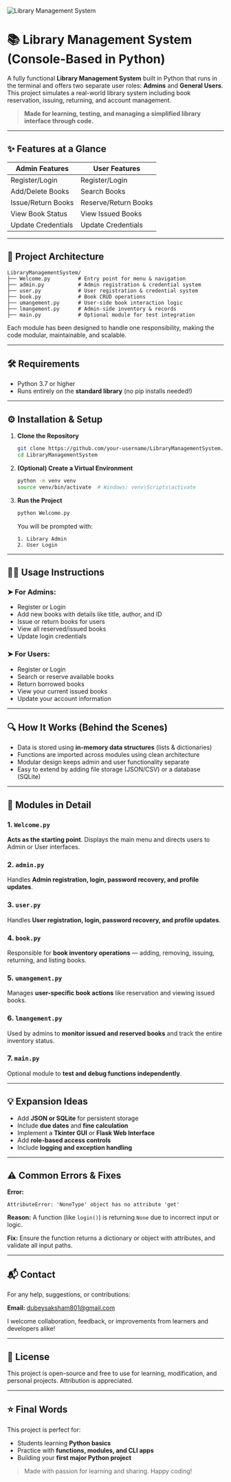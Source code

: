 
![Library Management System](https://drive.google.com/file/d/1cCgJt0rn-trfXdkVexU1T3F4VcSIjQA3/view?usp=drive_link)

# 📚 Library Management System (Console-Based in Python)

A fully functional **Library Management System** built in Python that runs in the terminal and offers two separate user roles: **Admins** and **General Users**. This project simulates a real-world library system including book reservation, issuing, returning, and account management.

> **Made for learning, testing, and managing a simplified library interface through code.**

---

## ✨ Features at a Glance

| Admin Features | User Features |
| -------------- | ------------- |
| Register/Login | Register/Login |
| Add/Delete Books | Search Books |
| Issue/Return Books | Reserve/Return Books |
| View Book Status | View Issued Books |
| Update Credentials | Update Credentials |

---

## 🧩 Project Architecture

```
LibraryManagementSystem/
├── Welcome.py         # Entry point for menu & navigation
├── admin.py           # Admin registration & credential system
├── user.py            # User registration & credential system
├── book.py            # Book CRUD operations
├── umangement.py      # User-side book interaction logic
├── lmangement.py      # Admin-side inventory & records
├── main.py            # Optional module for test integration
```

Each module has been designed to handle one responsibility, making the code modular, maintainable, and scalable.

---

## 🛠️ Requirements

- Python 3.7 or higher
- Runs entirely on the **standard library** (no pip installs needed!)

---

## ⚙️ Installation & Setup

1. **Clone the Repository**

   ```bash
   git clone https://github.com/your-username/LibraryManagementSystem.git
   cd LibraryManagementSystem
   ```

2. **(Optional) Create a Virtual Environment**

   ```bash
   python -m venv venv
   source venv/bin/activate  # Windows: venv\Scripts\activate
   ```

3. **Run the Project**

   ```bash
   python Welcome.py
   ```

   You will be prompted with:

   ```
   1. Library Admin
   2. User Login
   ```

---

## 🧑‍💻 Usage Instructions

### ➤ For Admins:

- Register or Login
- Add new books with details like title, author, and ID
- Issue or return books for users
- View all reserved/issued books
- Update login credentials

### ➤ For Users:

- Register or Login
- Search or reserve available books
- Return borrowed books
- View your current issued books
- Update your account information

---

## 🔍 How It Works (Behind the Scenes)

- Data is stored using **in-memory data structures** (lists & dictionaries)
- Functions are imported across modules using clean architecture
- Modular design keeps admin and user functionality separate
- Easy to extend by adding file storage (JSON/CSV) or a database (SQLite)

---

## 🧪 Modules in Detail

### 1. `Welcome.py`
**Acts as the starting point**. Displays the main menu and directs users to Admin or User interfaces.

### 2. `admin.py`
Handles **Admin registration, login, password recovery, and profile updates**.

### 3. `user.py`
Handles **User registration, login, password recovery, and profile updates**.

### 4. `book.py`
Responsible for **book inventory operations** — adding, removing, issuing, returning, and listing books.

### 5. `umangement.py`
Manages **user-specific book actions** like reservation and viewing issued books.

### 6. `lmangement.py`
Used by admins to **monitor issued and reserved books** and track the entire inventory status.

### 7. `main.py`
Optional module to **test and debug functions independently**.

---

## 💡 Expansion Ideas

- Add **JSON or SQLite** for persistent storage
- Include **due dates** and **fine calculation**
- Implement a **Tkinter GUI** or **Flask Web Interface**
- Add **role-based access controls**
- Include **logging and exception handling**

---

## ⚠️ Common Errors & Fixes

**Error:**
```
AttributeError: 'NoneType' object has no attribute 'get'
```

**Reason:** A function (like `login()`) is returning `None` due to incorrect input or logic.

**Fix:** Ensure the function returns a dictionary or object with attributes, and validate all input paths.

---

## 📬 Contact

For any help, suggestions, or contributions:

**Email:** [dubeysaksham801@gmail.com](mailto:dubeysaksham801@gmail.com)

I welcome collaboration, feedback, or improvements from learners and developers alike!

---

## 📝 License

This project is open-source and free to use for learning, modification, and personal projects. Attribution is appreciated.

---

## ⭐ Final Words

This project is perfect for:
- Students learning **Python basics**
- Practice with **functions, modules, and CLI apps**
- Building your **first major Python project**

> Made with passion for learning and sharing. Happy coding!
